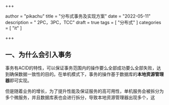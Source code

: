 +++

author = "pikachu"
title = "分布式事务及实现方案"
date = "2022-05-11"
description = " 2PC，3PC，TCC"
draft = true
tags = [
    "分布式"
]
categories = [
    "it"
]

+++



## 一、为什么会引入事务

​		事务有ACID的特性，可以保证事务范围内的操作要么全部成功要么全部失败，达到确保数据一致性的目的。在单机模式下，事务的操作基于数据库的**本地资源管理器**即可实现。

​		但是随着业务的增长，为了提升性能及保证服务的高可用性，单机服务会被拆分为多个微服务，并且数据库表也会进行拆分，导致本地资源管理器出现多个，这